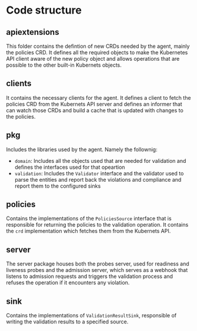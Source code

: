 # Code structure

## apiextensions

This folder contains the defintion of new CRDs needed by the agent, mainly the policies CRD. It defines all the required objects to make the Kubernetes API client aware of the new policy object and allows operations that are possible to the other built-in Kubernets objects.

## clients

It contains the necessary clients for the agent. It defines a client to fetch the policies CRD from the Kubernets API server and defines an informer that can watch those CRDs and build a cache that is updated with changes to the policies.

## pkg

Includes the libraries used by the agent. Namely the follownig:
- `domain`: Includes all the objects used that are needed for validation and defines the interfaces used for that opeartion
- `validation`: Includes the `Validator` interface and the validator used to parse the entities and report back the violations and compliance and report them to the configured sinks

## policies

Contains the implementations of the `PoliciesSource` interface that is responsible for returning the policies to the validation operation. It contains the `crd` implementation which fetches them from the Kubernets API.

## server

The server package houses both the probes server, used for readiness and liveness probes and the admission server, which serves as a webhook that listens to admission requests and triggers the validation process and refuses the operation if it encounters any violation.


## sink

Contains the implementations of `ValidationResultSink`, responsible of writing the validation results to a specified source.
